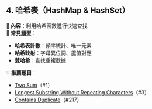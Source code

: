 ## **4. 哈希表（HashMap & HashSet）**
**📌 內容**：利用哈希函數進行快速查找  
**🔹 常見題型**：
- **哈希表計數**：頻率統計、唯一元素
- **哈希映射**：字母異位詞、鍵值對應
- **雙哈希**：查找重複數據

💡 **推薦題目**：
- [Two Sum](https://leetcode.com/problems/two-sum/)（#1）
- [Longest Substring Without Repeating Characters](https://leetcode.com/problems/longest-substring-without-repeating-characters/)（#3）
- [Contains Duplicate](https://leetcode.com/problems/contains-duplicate/)（#217）

